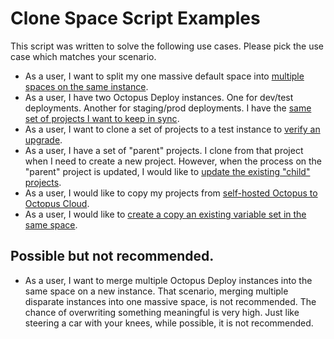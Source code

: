 # Clone Space Script Examples
This script was written to solve the following use cases.  Please pick the use case which matches your scenario.

- As a user, I want to split my one massive default space into [multiple spaces on the same instance](UseCase-BreakUpSpace.md).
- As a user, I have two Octopus Deploy instances.  One for dev/test deployments.  Another for staging/prod deployments.  I have the [same set of projects I want to keep in sync](UseCase-KeepInstancesInSync.md).
- As a user, I want to clone a set of projects to a test instance to [verify an upgrade](UseCase-CopyToTestInstance.md).
- As a user, I have a set of "parent" projects.  I clone from that project when I need to create a new project.  However, when the process on the "parent" project is updated, I would like to [update the existing "child" projects](UseCase-ParentChildProjects.md).
- As a user, I would like to copy my projects from [self-hosted Octopus to Octopus Cloud](UseCase-MigrateFromSelfHostedToCloud.md).
- As a user, I would like to [create a copy an existing variable set in the same space](UseCase-CopyLibraryVariableSet.md).

## Possible but not recommended.

- As a user, I want to merge multiple Octopus Deploy instances into the same space on a new instance.  That scenario, merging multiple disparate instances into one massive space, is not recommended.  The chance of overwriting something meaningful is very high.  Just like steering a car with your knees, while possible, it is not recommended.